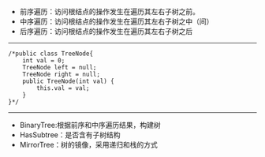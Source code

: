 + 前序遍历：访问根结点的操作发生在遍历其左右子树之前。
+ 中序遍历：访问根结点的操作发生在遍历其左右子树之中（间）
+ 后序遍历：访问根结点的操作发生在遍历其左右子树之后
-----------------------------------------
```
/*public class TreeNode{
	int val = 0;
	TreeNode left = null;
	TreeNode right = null;
	public TreeNode(int val) {
		this.val = val;
	}
}*/
```
---------------------------------------
+ BinaryTree:根据前序和中序遍历结果，构建树
+ HasSubtree：是否含有子树结构
+ MirrorTree：树的镜像，采用递归和栈的方式
